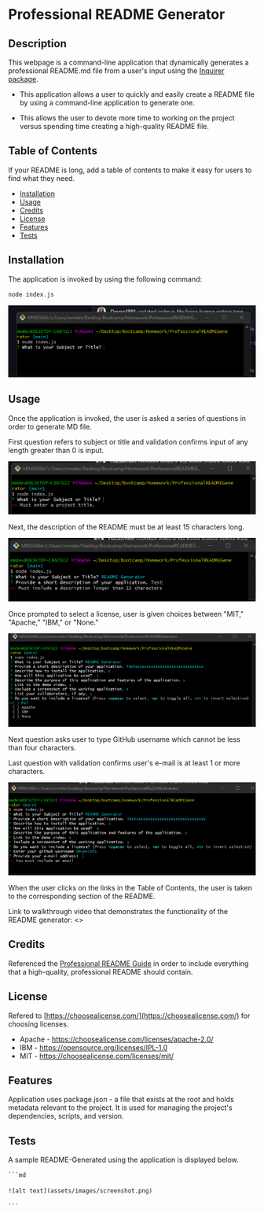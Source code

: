 # Professional README Generator


## Description

This webpage is a command-line application that dynamically generates a professional README.md file from a user's input using the [Inquirer package](https://www.npmjs.com/package/inquirer).

- This application allows a user to quickly and easily create a README file by using a command-line application to generate one.

- This allows the user to devote more time to working on the project versus spending time creating a high-quality README file.


## Table of Contents

If your README is long, add a table of contents to make it easy for users to find what they need.

- [Installation](#installation)
- [Usage](#usage)
- [Credits](#credits)
- [License](#license)
- [Features](#features)
- [Tests](#tests)


## Installation

The application is invoked by using the following command:

```bash
node index.js
```
![alt text](images/nodeindex.js.png)

## Usage

Once the application is invoked, the user is asked a series of questions in order to generate MD file.

First question refers to subject or title and validation confirms input of any length greater than 0 is input.

![alt text](images/titlevalidation.png)

Next, the description of the README must be at least 15 characters long.

![alt text](images/desclengthvalidation.png)

Once prompted to select a license, user is given choices between "MIT," "Apache," "IBM," or "None."

![alt text](images/licenseoptions.png)

Next question asks user to type GitHub username which cannot be less than four characters.

Last question with validation confirms user's e-mail is at least 1 or more characters.

![alt text](images/emailvalidation.png)

When the user clicks on the links in the Table of Contents, the user is taken to the corresponding section of the README.

Link to walkthrough video that demonstrates the functionality of the README generator: <<INSERT LINK>>

## Credits

Referenced the [Professional README Guide](https://coding-boot-camp.github.io/full-stack/github/professional-readme-guide) in order to include everything that a high-quality, professional README should contain.


## License

Refered to [https://choosealicense.com/](https://choosealicense.com/) for choosing licenses.

- Apache - https://choosealicense.com/licenses/apache-2.0/
- IBM - https://opensource.org/licenses/IPL-1.0
- MIT - https://choosealicense.com/licenses/mit/


## Features

Application uses package.json - a file that exists at the root and holds metadata relevant to the project. It is used for managing the project's dependencies, scripts, and version.


## Tests

A sample README-Generated using the application is displayed below.

    ```md

    ![alt text](assets/images/screenshot.png)

    ```